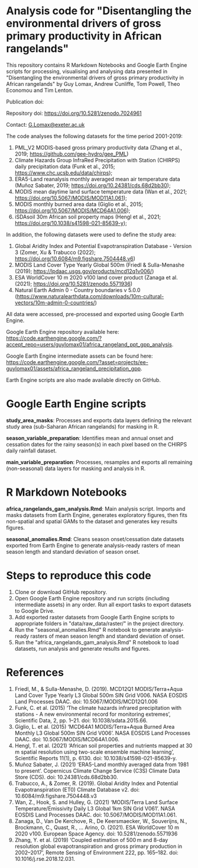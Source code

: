 # Analysis code for "Disentangling the environmental drivers of gross primary productivity in African rangelands"
This repository contains R Markdown Notebooks and Google Earth Engine scripts for processing, visualising and analysing data presented in "Disentangling the environmental drivers of gross primary productivity in African rangelands" by Guy Lomax, Andrew Cunliffe, Tom Powell, Theo Economou and Tim Lenton.

Publication doi: 

Repository doi: https://doi.org/10.5281/zenodo.7024961

Contact: G.Lomax@exeter.ac.uk

The code analyses the following datasets for the time period 2001-2019:
1. PML_V2 MODIS-based gross primary productivity data (Zhang et al., 2019; https://github.com/gee-hydro/gee_PML)
2. Climate Hazards Group InfraRed Precipitation with Station (CHIRPS) daily precipitation data (Funk et al., 2015; https://www.chc.ucsb.edu/data/chirps);
3. ERA5-Land reanalysis monthly averaged mean air temperature data (Muñoz Sabater, 2019; https://doi.org/10.24381/cds.68d2bb30);
4. MODIS mean daytime land surface temperature data (Wan et al., 2021; https://doi.org/10.5067/MODIS/MOD11A1.061);
5. MODIS monthly burned area data (Giglio et al., 2015; https://doi.org/10.5067/MODIS/MCD64A1.006);
6. iSDAsoil 30m African soil property maps (Hengl et al., 2021; https://doi.org/10.1038/s41598-021-85639-y);

In addition, the following datasets were used to define the study area:
1. Global Aridity Index and Potential Evapotranspiration Database - Version 3 (Zomer, Xu & Trabucco (2022); https://doi.org/10.6084/m9.figshare.7504448.v6)
2. MODIS Land Cover Type Yearly Global 500m (Friedl & Sulla-Menashe (2019); https://lpdaac.usgs.gov/products/mcd12q1v006/)
3. ESA WorldCover 10 m 2020 v100 land cover product (Zanaga et al. (2021); https://doi.org/10.5281/zenodo.5571936)
4. Natural Earth Admin 0 - Country boundaries v 5.0.0 (https://www.naturalearthdata.com/downloads/10m-cultural-vectors/10m-admin-0-countries/)

All data were accessed, pre-processed and exported using Google Earth Engine.

Google Earth Engine repository available here: https://code.earthengine.google.com/?accept_repo=users/guylomax01/africa_rangeland_ppt_gpp_analysis.

Google Earth Engine intermediate assets can be found here: https://code.earthengine.google.com/?asset=projects/ee-guylomax01/assets/africa_rangeland_precipitation_gpp.

Earth Engine scripts are also made available directly on GitHub.

# Google Earth Engine scripts
**study_area_masks**: Processes and exports data layers defining the relevant study area (sub-Saharan African rangelands) for masking in R.

**season_variable_preparation**: Identifies mean and annual onset and cessation dates for the rainy season(s) in each pixel based on the CHIRPS daily rainfall dataset.

**main_variable_preparation**: Processes, resamples and exports all remaining (non-seasonal) data layers for masking and analysis in R.

# R Markdown Notebooks
**africa_rangelands_gam_analysis.Rmd**: Main analysis script. Imports and masks datasets from Earth Engine, generates exploratory figures, then fits non-spatial and spatial GAMs to the dataset and generates key results figures.

**seasonal_anomalies.Rmd**: Cleans season onset/cessation date datasets exported from Earth Engine to generate analysis-ready rasters of mean season length and standard deviation of season onset. 

# Steps to reproduce this code
1. Clone or download GitHub repository.
2. Open Google Earth Engine repository and run scripts (including intermediate assets) in any order. Run all export tasks to export datasets to Google Drive.
3. Add exported raster datasets from Google Earth Engine scripts to appropriate folders in "data/raw_data/raster/" in the project directory.
4. Run the "seasonal_anomalies.Rmd" R notebook to generate analysis-ready rasters of mean season length and standard deviation of onset.
5. Run the "africa_rangelands_gam_analysis.Rmd" R notebook to load datasets, run analysis and generate results and figures.

# References

1. Friedl, M., & Sulla-Menashe, D. (2019). MCD12Q1 MODIS/Terra+Aqua Land Cover Type Yearly L3 Global 500m SIN Grid V006. NASA EOSDIS Land Processes DAAC. doi: 10.5067/MODIS/MCD12Q1.006
2. Funk, C. et al. (2015) ‘The climate hazards infrared precipitation with stations - A new environmental record for monitoring extremes’, Scientific Data, 2, pp. 1–21. doi: 10.1038/sdata.2015.66.
3. Giglio, L. et al. (2015) ‘MCD64A1 MODIS/Terra+Aqua Burned Area Monthly L3 Global 500m SIN Grid V006’. NASA EOSDIS Land Processes DAAC. doi: 10.5067/MODIS/MCD64A1.006.
4. Hengl, T. et al. (2021) ‘African soil properties and nutrients mapped at 30 m spatial resolution using two-scale ensemble machine learning’, Scientific Reports 11(1), p. 6130. doi: 10.1038/s41598-021-85639-y.
5. Muñoz Sabater, J. (2021) ‘ERA5-Land monthly averaged data from 1981 to present’. Copernicus Climate Change Service (C3S) Climate Data Store (CDS). doi: 10.24381/cds.68d2bb30.
6. Trabucco, A., & Zomer, R. (2019). Global Aridity Index and Potential Evapotranspiration (ET0) Climate Database v2. doi: 10.6084/m9.figshare.7504448.v3
7. Wan, Z., Hook, S. and Hulley, G. (2021) ‘MODIS/Terra Land Surface Temperature/Emissivity Daily L3 Global 1km SIN Grid V061’. NASA EOSDIS Land Processes DAAC. doi: 10.5067/MODIS/MOD11A1.061.
8. Zanaga, D., Van De Kerchove, R., De Keersmaecker, W., Souverijns, N., Brockmann, C., Quast, R., … Arino, O. (2021). ESA WorldCover 10 m 2020 v100. European Space Agency. doi: 10.5281/zenodo.5571936
9. Zhang, Y. et al. (2019) ‘Coupled estimation of 500 m and 8-day resolution global evapotranspiration and gross primary production in 2002–2017’, Remote Sensing of Environment 222, pp. 165–182. doi: 10.1016/j.rse.2018.12.031.


